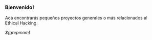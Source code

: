 ### Bienvenido!

Acá encontrarás pequeños proyectos generales o más relacionados al Ethical Hacking.

*$(grepmam)*
